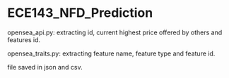 # ECE143_NFD_Prediction


opensea_api.py: extracting id, current highest price offered by others and features id.


opensea_traits.py: extracting feature name, feature type and feature id.


file saved in json and csv.

